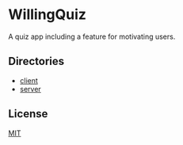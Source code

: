 # WillingQuiz

A quiz app including a feature for motivating users.

## Directories

- [client](client/README.md)
- [server](server/README.md)

## License

[MIT](LICENSE)
